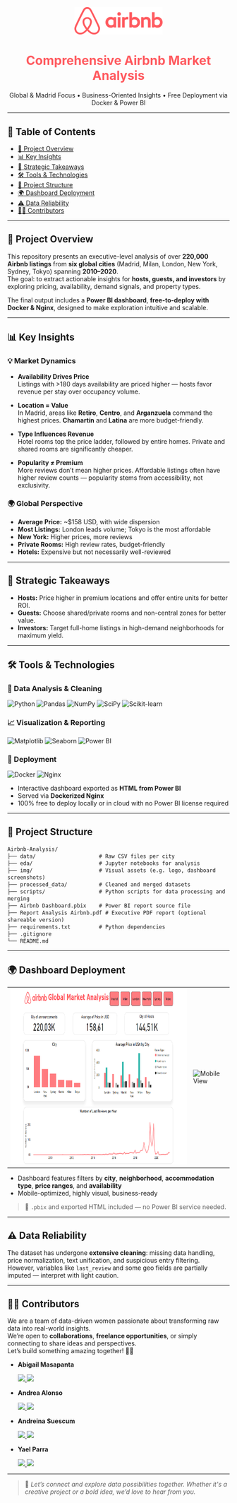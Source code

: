 <p align="center">
  <img src="img/logo2.png" alt="Airbnb Logo" width="200"/>
</p>

<h1 align="center" style="color: #FF5A5F;">Comprehensive Airbnb Market Analysis</h1>

<p align="center">
  Global & Madrid Focus • Business-Oriented Insights • Free Deployment via Docker & Power BI
</p>

---

## 🧭 Table of Contents

- [📌 Project Overview](#-project-overview)
- [📊 Key Insights](#-key-insights)
- [🎯 Strategic Takeaways](#-strategic-takeaways)
- [🛠️ Tools & Technologies](#-tools-&-technologies)
- [📁 Project Structure](#-project-structure)
- [🌍 Dashboard Deployment](#-dashboard-deployment)
- [⚠️ Data Reliability](#️-data-reliability)
- [👩‍💻 Contributors](#-contributors)

---

## 📌 Project Overview

This repository presents an executive-level analysis of over **220,000 Airbnb listings** from **six global cities** (Madrid, Milan, London, New York, Sydney, Tokyo) spanning **2010–2020**.  
The goal: to extract actionable insights for **hosts, guests, and investors** by exploring pricing, availability, demand signals, and property types.

The final output includes a **Power BI dashboard**, **free-to-deploy with Docker & Nginx**, designed to make exploration intuitive and scalable.

---

## 📊 Key Insights

### 💡 Market Dynamics

- **Availability Drives Price**  
  Listings with >180 days availability are priced higher — hosts favor revenue per stay over occupancy volume.

- **Location = Value**  
  In Madrid, areas like **Retiro**, **Centro**, and **Arganzuela** command the highest prices. **Chamartín** and **Latina** are more budget-friendly.

- **Type Influences Revenue**  
  Hotel rooms top the price ladder, followed by entire homes. Private and shared rooms are significantly cheaper.

- **Popularity ≠ Premium**  
  More reviews don’t mean higher prices. Affordable listings often have higher review counts — popularity stems from accessibility, not exclusivity.

### 🌍 Global Perspective

- **Average Price:** ~$158 USD, with wide dispersion
- **Most Listings:** London leads volume; Tokyo is the most affordable
- **New York:** Higher prices, more reviews
- **Private Rooms:** High review rates, budget-friendly
- **Hotels:** Expensive but not necessarily well-reviewed

---

## 🎯 Strategic Takeaways

- **Hosts:** Price higher in premium locations and offer entire units for better ROI.
- **Guests:** Choose shared/private rooms and non-central zones for better value.
- **Investors:** Target full-home listings in high-demand neighborhoods for maximum yield.

---

## 🛠️ Tools & Technologies

### 🔎 Data Analysis & Cleaning

![Python](https://img.shields.io/badge/-Python-3776AB?logo=python&logoColor=white)
![Pandas](https://img.shields.io/badge/-Pandas-150458?logo=pandas&logoColor=white)
![NumPy](https://img.shields.io/badge/-NumPy-013243?logo=numpy&logoColor=white)
![SciPy](https://img.shields.io/badge/-SciPy-8CAAE6?logo=scipy&logoColor=white)
![Scikit-learn](https://img.shields.io/badge/-Scikit--learn-F7931E?logo=scikit-learn&logoColor=white)

### 📈 Visualization & Reporting

![Matplotlib](https://img.shields.io/badge/-Matplotlib-11557C?logo=matplotlib&logoColor=white)
![Seaborn](https://img.shields.io/badge/-Seaborn-2D3E50?logo=seaborn&logoColor=white)
![Power BI](https://img.shields.io/badge/-Power%20BI-F2C811?logo=powerbi&logoColor=black)

### 🐳 Deployment

![Docker](https://img.shields.io/badge/-Docker-2496ED?logo=docker&logoColor=white)
![Nginx](https://img.shields.io/badge/-Nginx-009639?logo=nginx&logoColor=white)
- Interactive dashboard exported as **HTML from Power BI**
- Served via **Dockerized Nginx**
- 100% free to deploy locally or in cloud with no Power BI license required

---

## 📁 Project Structure

```
Airbnb-Analysis/
├── data/                    # Raw CSV files per city
├── eda/                     # Jupyter notebooks for analysis
├── img/                     # Visual assets (e.g. logo, dashboard screenshots)
├── processed_data/          # Cleaned and merged datasets
├── scripts/                 # Python scripts for data processing and merging
├── Airbnb Dashboard.pbix    # Power BI report source file
├── Report Analysis Airbnb.pdf # Executive PDF report (optional shareable version)
├── requirements.txt         # Python dependencies
├── .gitignore
└── README.md

```

---

## 🌍 Dashboard Deployment

<p align="center">
  <table>
    <tr>
      <td><img src="img/dashboard1.png" alt="Main Dashboard" height="400"/></td>
      <td><img src="img/Dashboard-movil.gif" alt="Mobile View" height="400"/></td>
    </tr>
  </table>
</p>

- Dashboard features filters by **city**, **neighborhood**, **accommodation type**, **price ranges**, and **availability**
- Mobile-optimized, highly visual, business-ready

> 🧪 `.pbix` and exported HTML included — no Power BI service needed.

---

## ⚠️ Data Reliability

The dataset has undergone **extensive cleaning**: missing data handling, price normalization, text unification, and suspicious entry filtering.  
However, variables like `last_review` and some geo fields are partially imputed — interpret with light caution.

---
## 👩‍💻 Contributors

We are a team of data-driven women passionate about transforming raw data into real-world insights.  
We’re open to **collaborations**, **freelance opportunities**, or simply connecting to share ideas and perspectives.  
Let’s build something amazing together! 🚀💬

- **Abigail Masapanta**  
  <p align="left">
    <a href="https://github.com/abbyenredes">
      <img src="https://img.shields.io/badge/GitHub-%40abbyenredes-f56a79?style=flat&logo=github&logoColor=white" />
    </a>
    <a href="https://www.linkedin.com/in/abigailmasapanta/">
      <img src="https://img.shields.io/badge/LinkedIn-Abigail%20Masapanta-0A66C2?style=flat&logo=linkedin&logoColor=white" />
    </a>
  </p>

- **Andrea Alonso**  
  <p align="left">
    <a href="https://github.com/andalons">
      <img src="https://img.shields.io/badge/GitHub-%40andalons-f56a79?style=flat&logo=github&logoColor=white" />
    </a>
    <a href="https://www.linkedin.com/in/andrea-alonso-g/">
      <img src="https://img.shields.io/badge/LinkedIn-Andrea%20Alonso-0A66C2?style=flat&logo=linkedin&logoColor=white" />
    </a>
  </p>

- **Andreina Suescum**  
  <p align="left">
    <a href="https://github.com/mariasuescum">
      <img src="https://img.shields.io/badge/GitHub-%40mariasuescum-f56a79?style=flat&logo=github&logoColor=white" />
    </a>
    <a href="https://www.linkedin.com/in/andreina-suescum/">
      <img src="https://img.shields.io/badge/LinkedIn-Andreina%20Suescum-0A66C2?style=flat&logo=linkedin&logoColor=white" />
    </a>
  </p>

- **Yael Parra**  
  <p align="left">
    <a href="https://github.com/Yael-Parra">
      <img src="https://img.shields.io/badge/GitHub-%40Yael--Parra-f56a79?style=flat&logo=github&logoColor=white" />
    </a>
    <a href="https://www.linkedin.com/in/yael-parra/">
      <img src="https://img.shields.io/badge/LinkedIn-Yael%20Parra-0A66C2?style=flat&logo=linkedin&logoColor=white" />
    </a>
  </p>

---

> 🤝 *Let’s connect and explore data possibilities together. Whether it's a creative project or a bold idea, we’d love to hear from you.*


